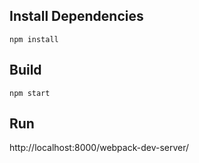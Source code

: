 
## Install Dependencies

```
npm install
```

## Build

```
npm start
```

## Run

http://localhost:8000/webpack-dev-server/
